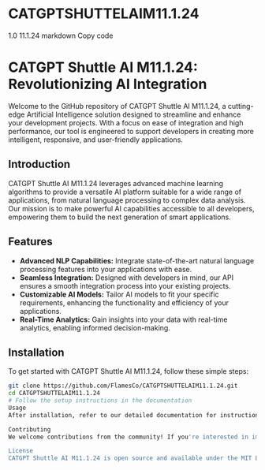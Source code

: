 # CATGPTSHUTTELAIM11.1.24
1.0 11.1.24
markdown
Copy code
# CATGPT Shuttle AI M11.1.24: Revolutionizing AI Integration

Welcome to the GitHub repository of CATGPT Shuttle AI M11.1.24, a cutting-edge Artificial Intelligence solution designed to streamline and enhance your development projects. With a focus on ease of integration and high performance, our tool is engineered to support developers in creating more intelligent, responsive, and user-friendly applications.

## Introduction

CATGPT Shuttle AI M11.1.24 leverages advanced machine learning algorithms to provide a versatile AI platform suitable for a wide range of applications, from natural language processing to complex data analysis. Our mission is to make powerful AI capabilities accessible to all developers, empowering them to build the next generation of smart applications.

## Features

- **Advanced NLP Capabilities:** Integrate state-of-the-art natural language processing features into your applications with ease.
- **Seamless Integration:** Designed with developers in mind, our API ensures a smooth integration process into your existing projects.
- **Customizable AI Models:** Tailor AI models to fit your specific requirements, enhancing the functionality and efficiency of your applications.
- **Real-Time Analytics:** Gain insights into your data with real-time analytics, enabling informed decision-making.

## Installation

To get started with CATGPT Shuttle AI M11.1.24, follow these simple steps:

```bash
git clone https://github.com/FlamesCo/CATGPTSHUTTELAIM11.1.24.git
cd CATGPTSHUTTELAIM11.1.24
# Follow the setup instructions in the documentation
Usage
After installation, refer to our detailed documentation for instructions on how to integrate CATGPT Shuttle AI into your projects. Examples and tutorials are provided to help you get started.

Contributing
We welcome contributions from the community! If you're interested in improving CATGPT Shuttle AI M11.1.24, please review our contributing guidelines. Your ideas and pull requests are greatly appreciated.

License
CATGPT Shuttle AI M11.1.24 is open source and available under the MIT License. Feel free to use, modify, and distribute it as per the license terms.
 
